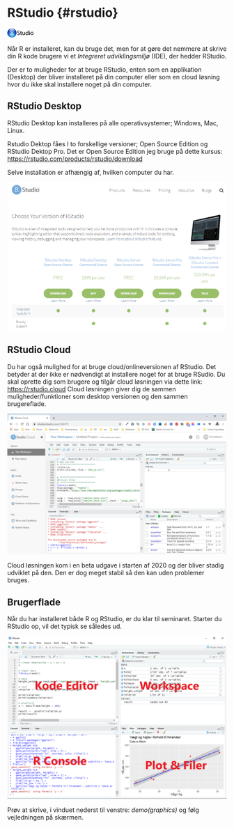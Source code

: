 ﻿# RStudio {#rstudio}

![](RStudio-Logo.png)

Når R er installeret, kan du bruge det, men for at gøre det nemmere at skrive din R kode brugere vi et *Integreret udviklingsmiljø* (IDE), der hedder RStudio. 

Der er to muligheder for at bruge RStudio, enten som en applikation (Desktop) der bliver installeret på din computer eller som en cloud løsning hvor du ikke skal installere noget på din computer.

## RStudio Desktop
RStudio Desktop kan installeres på alle operativsystemer; Windows, Mac, Linux.

Rstudio Dektop fåes I to forskellige versioner; Open Source Edition og RStudio Dektop Pro. 
Det er Open Source Edition jeg bruge på dette kursus: <a href="https://rstudio.com/products/rstudio/download" target="_blank">https://rstudio.com/products/rstudio/download</a>

Selve installation er afhængig af, hvilken computer du har.

![rstudio](rstudio.png)

## RStudio Cloud
Du har også mulighed for at bruge cloud/onlineversionen af RStudio. Det betyder at der ikke er nødvendigt at installere noget for at bruge RSudio.
Du skal oprette dig som brugere og tilgår cloud løsningen via dette link: <a href="https://rstudio.cloud" target="_blank">https://rstudio.cloud</a>
Cloud løsningen giver dig de sammen muligheder/funktioner som desktop versionen og den sammen brugereflade.

![cloud](cloud.png)

Cloud løsningen kom i en beta udgave i starten af 2020 og der bliver stadig udviklet på den. Den er dog meget stabil så den kan uden problemer bruges.

## Brugerflade
Når du har installeret både R og RStudio, er du klar til seminaret. Starter du RStudio op, vil det typisk se således ud.

![rstudio_editor](rstudio_editor.png)

Prøv at skrive, i vinduet nederst til venstre: *demo(graphics)* og følg vejledningen på skærmen.